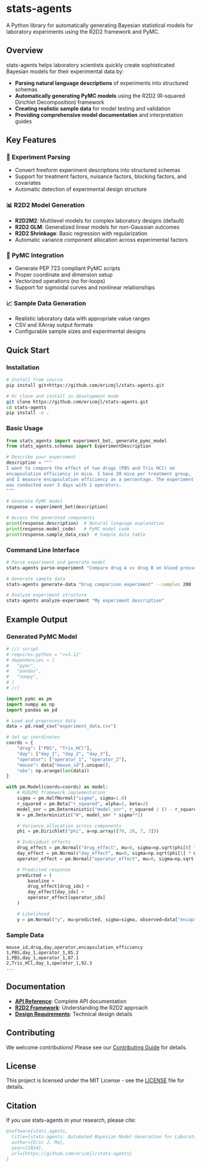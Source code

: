 # stats-agents

A Python library for automatically generating Bayesian statistical models for laboratory experiments using the R2D2 framework and PyMC.

## Overview

stats-agents helps laboratory scientists quickly create sophisticated Bayesian models for their experimental data by:

- **Parsing natural language descriptions** of experiments into structured schemas
- **Automatically generating PyMC models** using the R2D2 (R-squared Dirichlet Decomposition) framework
- **Creating realistic sample data** for model testing and validation
- **Providing comprehensive model documentation** and interpretation guides

## Key Features

### 🔬 **Experiment Parsing**

- Convert freeform experiment descriptions into structured schemas
- Support for treatment factors, nuisance factors, blocking factors, and covariates
- Automatic detection of experimental design structure

### 📊 **R2D2 Model Generation**

- **R2D2M2**: Multilevel models for complex laboratory designs (default)
- **R2D2 GLM**: Generalized linear models for non-Gaussian outcomes
- **R2D2 Shrinkage**: Basic regression with regularization
- Automatic variance component allocation across experimental factors

### 🎯 **PyMC Integration**

- Generate PEP 723 compliant PyMC scripts
- Proper coordinate and dimension setup
- Vectorized operations (no for-loops)
- Support for sigmoidal curves and nonlinear relationships

### 📈 **Sample Data Generation**

- Realistic laboratory data with appropriate value ranges
- CSV and XArray output formats
- Configurable sample sizes and experimental designs

## Quick Start

### Installation

```bash
# Install from source
pip install git+https://github.com/ericmjl/stats-agents.git

# Or clone and install in development mode
git clone https://github.com/ericmjl/stats-agents.git
cd stats-agents
pip install -e .
```

### Basic Usage

```python
from stats_agents import experiment_bot, generate_pymc_model
from stats_agents.schemas import ExperimentDescription

# Describe your experiment
description = """
I want to compare the effect of two drugs (PBS and Tris HCl) on
encapsulation efficiency in mice. I have 20 mice per treatment group,
and I measure encapsulation efficiency as a percentage. The experiment
was conducted over 3 days with 2 operators.
"""

# Generate PyMC model
response = experiment_bot(description)

# Access the generated components
print(response.description)  # Natural language explanation
print(response.model_code)   # PyMC model code
print(response.sample_data_csv)  # Sample data table
```

### Command Line Interface

```bash
# Parse experiment and generate model
stats-agents parse-experiment "Compare drug A vs drug B on blood pressure in mice"

# Generate sample data
stats-agents generate-data "Drug comparison experiment" --samples 200

# Analyze experiment structure
stats-agents analyze-experiment "My experiment description"
```

## Example Output

### Generated PyMC Model

```python
# /// script
# requires-python = ">=3.12"
# dependencies = [
#   "pymc",
#   "pandas",
#   "numpy",
# ]
# ///

import pymc as pm
import numpy as np
import pandas as pd

# Load and preprocess data
data = pd.read_csv("experiment_data.csv")

# Set up coordinates
coords = {
    "drug": ["PBS", "Tris_HCl"],
    "day": ["day_1", "day_2", "day_3"],
    "operator": ["operator_1", "operator_2"],
    "mouse": data["mouse_id"].unique(),
    "obs": np.arange(len(data))
}

with pm.Model(coords=coords) as model:
    # R2D2M2 framework implementation
    sigma = pm.HalfNormal("sigma", sigma=1.0)
    r_squared = pm.Beta("r_squared", alpha=2, beta=2)
    model_snr = pm.Deterministic("model_snr", r_squared / (1 - r_squared))
    W = pm.Deterministic("W", model_snr * sigma**2)

    # Variance allocation across components
    phi = pm.Dirichlet("phi", a=np.array([70, 20, 7, 3]))

    # Individual effects
    drug_effect = pm.Normal("drug_effect", mu=0, sigma=np.sqrt(phi[0] * W), dims="drug")
    day_effect = pm.Normal("day_effect", mu=0, sigma=np.sqrt(phi[1] * W), dims="day")
    operator_effect = pm.Normal("operator_effect", mu=0, sigma=np.sqrt(phi[2] * W), dims="operator")

    # Predicted response
    predicted = (
        baseline +
        drug_effect[drug_idx] +
        day_effect[day_idx] +
        operator_effect[operator_idx]
    )

    # Likelihood
    y = pm.Normal("y", mu=predicted, sigma=sigma, observed=data["encapsulation_efficiency"], dims="obs")
```

### Sample Data

```csv
mouse_id,drug,day,operator,encapsulation_efficiency
1,PBS,day_1,operator_1,85.2
1,PBS,day_1,operator_1,87.1
2,Tris_HCl,day_1,operator_1,92.3
...
```

## Documentation

- **[API Reference](api.md)**: Complete API documentation
- **[R2D2 Framework](r2d2m2_summary.md)**: Understanding the R2D2 approach
- **[Design Requirements](design/requirements.md)**: Technical design details


## Contributing

We welcome contributions! Please see our [Contributing Guide](CONTRIBUTING.md) for details.

## License

This project is licensed under the MIT License - see the [LICENSE](LICENSE) file for details.

## Citation

If you use stats-agents in your research, please cite:

```bibtex
@software{stats_agents,
  title={stats-agents: Automated Bayesian Model Generation for Laboratory Experiments},
  author={Eric J. Ma},
  year={2024},
  url={https://github.com/ericmjl/stats-agents}
}
```
